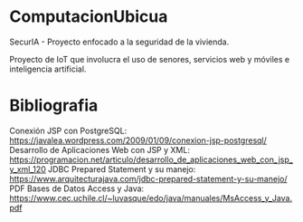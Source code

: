 # ComputacionUbicua
SecurIA - Proyecto enfocado a la seguridad de la vivienda.

Proyecto de IoT que involucra el uso de senores, servicios web y móviles e inteligencia artificial.

# Bibliografia
Conexión JSP con PostgreSQL: 
	https://javalea.wordpress.com/2009/01/09/conexion-jsp-postgresql/
Desarrollo de Aplicaciones Web con JSP y XML:
	https://programacion.net/articulo/desarrollo_de_aplicaciones_web_con_jsp_y_xml_120
JDBC Prepared Statement y su manejo:
	https://www.arquitecturajava.com/jdbc-prepared-statement-y-su-manejo/
PDF Bases de Datos Access y Java:
	https://www.cec.uchile.cl/~luvasque/edo/java/manuales/MsAccess_y_Java.pdf
